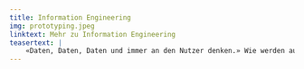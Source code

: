 ```yaml
---
title: Information Engineering
img: prototyping.jpeg
linktext: Mehr zu Information Engineering
teasertext: |
    «Daten, Daten, Daten und immer an den Nutzer denken.» Wie werden aus Daten Informationen? Welche Daten habe ich überhaupt? Wie strukturiere ich meine Daten am Besten? Wie binde ich meine Datenquellen an? Wie stelle ich meine Daten bereit? Wir helfen und beraten bei der datenschutzkonformen Verarbeitung und Auswertung von Daten, der Konzeption und Entwicklung von Datenvisualisierungen und -modellierung und vieles mehr.
---
```




<!-- more -->

